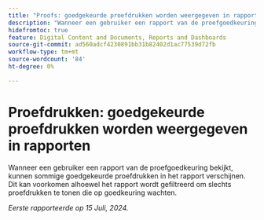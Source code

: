 ```yaml
---
title: "Proofs: goedgekeurde proefdrukken worden weergegeven in rapporten"
description: "Wanneer een gebruiker een rapport van de proefgoedkeuring bekijkt, kunnen sommige goedgekeurde proefdrukken in het rapport verschijnen. Dit kan voorkomen alhoewel het rapport wordt gefiltreerd om slechts proefdrukken te tonen die op goedkeuring wachten."
hidefromtoc: true
feature: Digital Content and Documents, Reports and Dashboards
source-git-commit: ad560adcf4230891bb31b82402d1ac77539d72fb
workflow-type: tm+mt
source-wordcount: '84'
ht-degree: 0%

---
```



# Proefdrukken: goedgekeurde proefdrukken worden weergegeven in rapporten

Wanneer een gebruiker een rapport van de proefgoedkeuring bekijkt, kunnen sommige goedgekeurde proefdrukken in het rapport verschijnen. Dit kan voorkomen alhoewel het rapport wordt gefiltreerd om slechts proefdrukken te tonen die op goedkeuring wachten.

_Eerste rapporteerde op 15 Juli, 2024._
